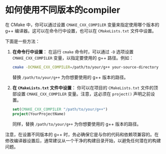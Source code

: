 # 如何使用不同版本的compiler

在 CMake 中，你可以通过设置 `CMAKE_CXX_COMPILER` 变量来指定使用哪个版本的 g++ 编译器。这可以在命令行中设置，也可以在 `CMakeLists.txt` 文件中设置。

下面是一些方法：

1. **在命令行中设置**：
   在运行 `cmake` 命令时，可以通过 `-D` 选项设置 `CMAKE_CXX_COMPILER` 变量，以指定要使用的 g++ 路径。例如：

   ```sh
   cmake -DCMAKE_CXX_COMPILER=/path/to/your/g++ your-source-directory
   ```

   替换 `/path/to/your/g++` 为你想要使用的 g++ 版本的路径。

2. **在 `CMakeLists.txt` 文件中设置**：
   你可以在项目的 `CMakeLists.txt` 文件的顶部设置 `CMAKE_CXX_COMPILER` 变量。注意，这必须在 `project()` 声明之前设置。

   ```cmake
   set(CMAKE_CXX_COMPILER "/path/to/your/g++")
   project(YourProjectName)
   ```

   同样，替换 `/path/to/your/g++` 为你想要使用的 g++ 版本的路径。

注意，在设置不同版本的 g++ 时，务必确保它是与你的代码和依赖项兼容的。在修改编译器设置后，通常建议从一个干净的构建目录开始，以避免任何潜在的构建问题。